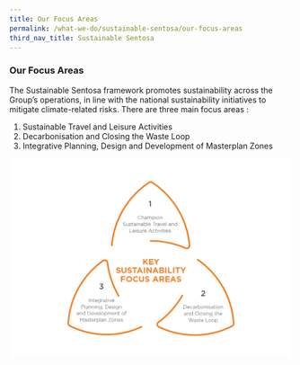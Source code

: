 ```yaml
---
title: Our Focus Areas
permalink: /what-we-do/sustainable-sentosa/our-focus-areas
third_nav_title: Sustainable Sentosa
---
```

### **Our Focus Areas**
The Sustainable Sentosa framework promotes sustainability across the Group’s operations, in line with the national sustainability initiatives to mitigate climate-related risks. There are three main focus areas : 
1. Sustainable Travel and Leisure Activities
2. Decarbonisation and Closing the Waste Loop
3. Integrative Planning, Design and Development of Masterplan Zones

<p>
<img src="/images/what-we-do/sustainable-sentosa/focus-area-1.png" alt="Image of Focus Areas"/>